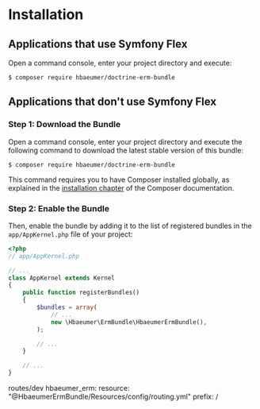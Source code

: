 Installation
============

Applications that use Symfony Flex
----------------------------------

Open a command console, enter your project directory and execute:

```console
$ composer require hbaeumer/doctrine-erm-bundle
```

Applications that don't use Symfony Flex
----------------------------------------

### Step 1: Download the Bundle

Open a command console, enter your project directory and execute the
following command to download the latest stable version of this bundle:

```console
$ composer require hbaeumer/doctrine-erm-bundle
```

This command requires you to have Composer installed globally, as explained
in the [installation chapter](https://getcomposer.org/doc/00-intro.md)
of the Composer documentation.

### Step 2: Enable the Bundle

Then, enable the bundle by adding it to the list of registered bundles
in the `app/AppKernel.php` file of your project:

```php
<?php
// app/AppKernel.php

// ...
class AppKernel extends Kernel
{
    public function registerBundles()
    {
        $bundles = array(
            // ...
            new \Hbaeumer\ErmBundle\HbaeumerErmBundle(),
        );

        // ...
    }

    // ...
}
```

routes/dev
hbaeumer_erm:
  resource: "@HbaeumerErmBundle/Resources/config/routing.yml"
  prefix:   /
